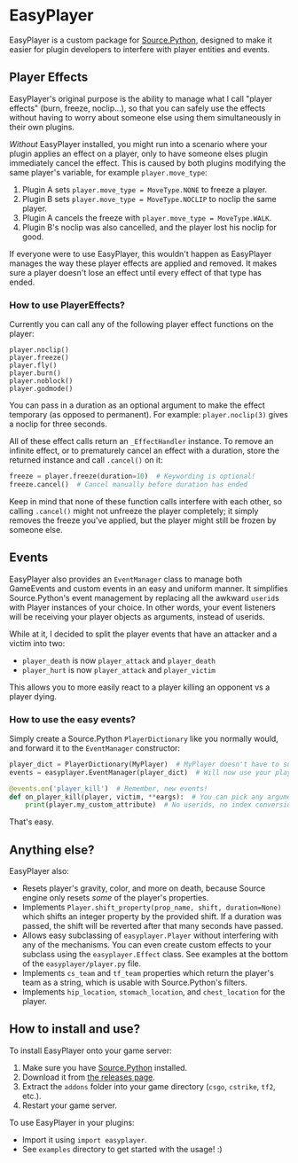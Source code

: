 # EasyPlayer
EasyPlayer is a custom package for [Source.Python][sp],
designed to make it easier for plugin developers to interfere with player entities and events.

## Player Effects

EasyPlayer's original purpose is the ability to manage what I call "player effects" (burn, freeze, noclip...),
so that you can safely use the effects without having to worry about someone else using them simultaneously in their own plugins.

*Without* EasyPlayer installed, you might run into a scenario where your plugin applies an effect on a player,
only to have someone elses plugin immediately cancel the effect.
This is caused by both plugins modifying the same player's variable, for example `player.move_type`:

1. Plugin A sets `player.move_type = MoveType.NONE` to freeze a player.
2. Plugin B sets `player.move_type = MoveType.NOCLIP` to noclip the same player.
3. Plugin A cancels the freeze with `player.move_type = MoveType.WALK`.
4. Plugin B's noclip was also cancelled, and the player lost his noclip for good.

If everyone were to use EasyPlayer, this wouldn't happen as EasyPlayer manages the way these player effects are applied and removed.
It makes sure a player doesn't lose an effect until every effect of that type has ended.

### How to use PlayerEffects?
Currently you can call any of the following player effect functions on the player:

    player.noclip()
    player.freeze()
    player.fly()
    player.burn()
    player.noblock()
    player.godmode()

You can pass in a duration as an optional argument to make the effect temporary (as opposed to permanent).
For example: `player.noclip(3)` gives a noclip for three seconds.

All of these effect calls return an `_EffectHandler` instance.
To remove an infinite effect, or to prematurely cancel an effect with a duration,
store the returned instance and call `.cancel()` on it:

```py
freeze = player.freeze(duration=10)  # Keywording is optional!
freeze.cancel()  # Cancel manually before duration has ended
```

Keep in mind that none of these function calls interfere with each other, so calling `.cancel()` might not unfreeze the player completely;
it simply removes the freeze you've applied, but the player might still be frozen by someone else.

## Events

EasyPlayer also provides an `EventManager` class to manage both GameEvents and custom events in an easy and uniform manner.
It simplifies Source.Python's event management by replacing all the awkward `userid`s with Player instances of your choice.
In other words, your event listeners will be receiving your player objects as arguments, instead of userids.

While at it, I decided to split the player events that have an attacker and a victim into two:
- `player_death` is now `player_attack` and `player_death`
- `player_hurt` is now `player_attack` and `player_victim`

This allows you to more easily react to a player killing an opponent vs a player dying.

### How to use the easy events?
Simply create a Source.Python `PlayerDictionary` like you normally would, and forward it to the `EventManager` constructor:

```py
player_dict = PlayerDictionary(MyPlayer)  # MyPlayer doesn't have to subclass EasyPlayer, but why wouldn't it? ;)
events = easyplayer.EventManager(player_dict)  # Will now use your player_dict to find players for events!

@events.on('player_kill')  # Remember, new events!
def on_player_kill(player, victim, **eargs):  # You can pick any arguments from the event args (eargs)
    print(player.my_custom_attribute)  # No userids, no index conversions...
```

That's easy.

## Anything else?

EasyPlayer also:

- Resets player's gravity, color, and more on death, because Source engine only resets *some* of the player's properties.
- Implements `Player.shift_property(prop_name, shift, duration=None)` which shifts an integer property by the provided shift.
  If a duration was passed, the shift will be reverted after that many seconds have passed.
- Allows easy subclassing of `easyplayer.Player` without interfering with any of the mechanisms.
  You can even create custom effects to your subclass using the `easyplayer.Effect` class.
  See examples at the bottom of the `easyplayer/player.py` file.
- Implements `cs_team` and `tf_team` properties which return the player's team as a string, which is usable with Source.Python's filters.
- Implements `hip_location`, `stomach_location`, and `chest_location` for the player.

## How to install and use?

To install EasyPlayer onto your game server:

1. Make sure you have [Source.Python][sp] installed.
2. Download it from [the releases page][rel].
3. Extract the `addons` folder into your game directory (`csgo`, `cstrike`, `tf2`, etc.).
4. Restart your game server.

To use EasyPlayer in your plugins:

- Import it using `import easyplayer`.
- See `examples` directory to get started with the usage! :)

[sp]: http://forums.sourcepython.com/
[rel]: https://github.com/Mahi/EasyPlayer/releases
